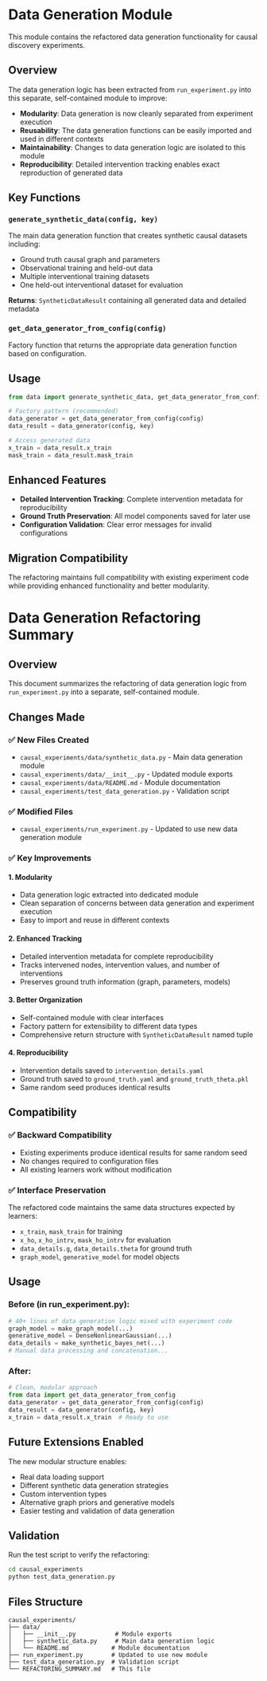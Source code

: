 # Data Generation Module

This module contains the refactored data generation functionality for causal discovery experiments.

## Overview

The data generation logic has been extracted from `run_experiment.py` into this separate, self-contained module to improve:
- **Modularity**: Data generation is now cleanly separated from experiment execution
- **Reusability**: The data generation functions can be easily imported and used in different contexts
- **Maintainability**: Changes to data generation logic are isolated to this module
- **Reproducibility**: Detailed intervention tracking enables exact reproduction of generated data

## Key Functions

### `generate_synthetic_data(config, key)`

The main data generation function that creates synthetic causal datasets including:
- Ground truth causal graph and parameters
- Observational training and held-out data  
- Multiple interventional training datasets
- One held-out interventional dataset for evaluation

**Returns**: `SyntheticDataResult` containing all generated data and detailed metadata

### `get_data_generator_from_config(config)`

Factory function that returns the appropriate data generation function based on configuration.

## Usage

```python
from data import generate_synthetic_data, get_data_generator_from_config

# Factory pattern (recommended)
data_generator = get_data_generator_from_config(config)
data_result = data_generator(config, key)

# Access generated data
x_train = data_result.x_train
mask_train = data_result.mask_train
```

## Enhanced Features

- **Detailed Intervention Tracking**: Complete intervention metadata for reproducibility
- **Ground Truth Preservation**: All model components saved for later use
- **Configuration Validation**: Clear error messages for invalid configurations

## Migration Compatibility

The refactoring maintains full compatibility with existing experiment code while providing enhanced functionality and better modularity.


# Data Generation Refactoring Summary

## Overview
This document summarizes the refactoring of data generation logic from `run_experiment.py` into a separate, self-contained module.

## Changes Made

### ✅ New Files Created
- `causal_experiments/data/synthetic_data.py` - Main data generation module
- `causal_experiments/data/__init__.py` - Updated module exports
- `causal_experiments/data/README.md` - Module documentation
- `causal_experiments/test_data_generation.py` - Validation script

### ✅ Modified Files
- `causal_experiments/run_experiment.py` - Updated to use new data generation module

### ✅ Key Improvements

#### 1. **Modularity**
- Data generation logic extracted into dedicated module
- Clean separation of concerns between data generation and experiment execution
- Easy to import and reuse in different contexts

#### 2. **Enhanced Tracking**
- Detailed intervention metadata for complete reproducibility
- Tracks intervened nodes, intervention values, and number of interventions
- Preserves ground truth information (graph, parameters, models)

#### 3. **Better Organization**
- Self-contained module with clear interfaces
- Factory pattern for extensibility to different data types
- Comprehensive return structure with `SyntheticDataResult` named tuple

#### 4. **Reproducibility**
- Intervention details saved to `intervention_details.yaml`
- Ground truth saved to `ground_truth.yaml` and `ground_truth_theta.pkl`
- Same random seed produces identical results

## Compatibility

### ✅ Backward Compatibility
- Existing experiments produce identical results for same random seed
- No changes required to configuration files
- All existing learners work without modification

### ✅ Interface Preservation
The refactored code maintains the same data structures expected by learners:
- `x_train`, `mask_train` for training
- `x_ho`, `x_ho_intrv`, `mask_ho_intrv` for evaluation
- `data_details.g`, `data_details.theta` for ground truth
- `graph_model`, `generative_model` for model objects

## Usage

### Before (in run_experiment.py):
```python
# 40+ lines of data generation logic mixed with experiment code
graph_model = make_graph_model(...)
generative_model = DenseNonlinearGaussian(...)
data_details = make_synthetic_bayes_net(...)
# Manual data processing and concatenation...
```

### After:
```python
# Clean, modular approach
from data import get_data_generator_from_config
data_generator = get_data_generator_from_config(config)
data_result = data_generator(config, key)
x_train = data_result.x_train  # Ready to use
```

## Future Extensions Enabled

The new modular structure enables:
- Real data loading support
- Different synthetic data generation strategies  
- Custom intervention types
- Alternative graph priors and generative models
- Easier testing and validation of data generation

## Validation

Run the test script to verify the refactoring:
```bash
cd causal_experiments
python test_data_generation.py
```

## Files Structure
```
causal_experiments/
├── data/
│   ├── __init__.py           # Module exports
│   ├── synthetic_data.py     # Main data generation logic
│   └── README.md            # Module documentation
├── run_experiment.py        # Updated to use new module
├── test_data_generation.py  # Validation script
└── REFACTORING_SUMMARY.md   # This file
```